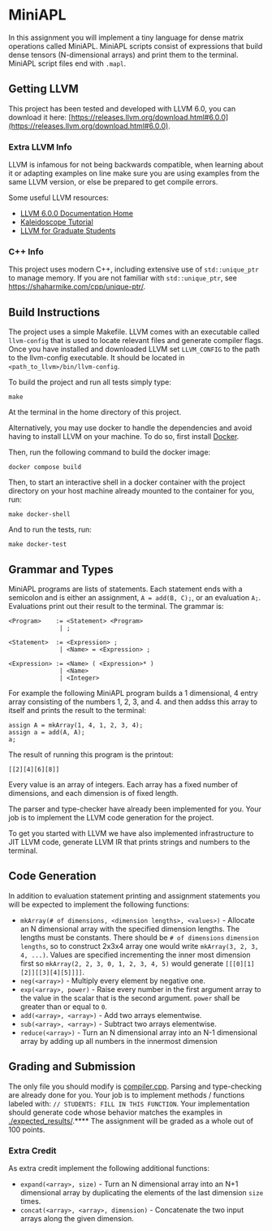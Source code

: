 # MiniAPL

In this assignment you will implement a tiny language
for dense matrix operations called MiniAPL. MiniAPL scripts consist of expressions that build dense tensors (N-dimensional arrays) and print them to the terminal. MiniAPL script files end with `.mapl`.

## Getting LLVM

This project has been tested and developed with LLVM 6.0, you can download it here: [https://releases.llvm.org/download.html#6.0.0](https://releases.llvm.org/download.html#6.0.0).

### Extra LLVM Info

LLVM is infamous for not being backwards compatible, when learning about it or adapting examples on line make sure you are using examples from the same LLVM version, or else be prepared to get compile errors.

Some useful LLVM resources:

* [LLVM 6.0.0 Documentation Home](https://releases.llvm.org/6.0.0/docs/index.html)
* [Kaleidoscope Tutorial](https://releases.llvm.org/6.0.0/docs/tutorial/index.html)
* [LLVM for Graduate Students](https://www.cs.cornell.edu/~asampson/blog/llvm.html)

### C++ Info

This project uses modern C++, including extensive use of `std::unique_ptr` to manage memory.  If you are not familiar with `std::unique_ptr`, see <https://shaharmike.com/cpp/unique-ptr/>.

## Build Instructions

The project uses a simple Makefile. LLVM comes with an executable called `llvm-config` that is used to locate relevant files and generate compiler flags. Once you have installed and downloaded LLVM set `LLVM_CONFIG` to the path to the llvm-config executable. It should be located in `<path_to_llvm>/bin/llvm-config`.

To build the project and run all tests simply type:

    make

At the terminal in the home directory of this project.

Alternatively, you may use docker to handle the dependencies and avoid having to install LLVM on your machine.  To do so, first install [Docker](https://www.docker.com/).

Then, run the following command to build the docker image:

    docker compose build

Then, to start an interactive shell in a docker container with the project directory on your host machine already mounted to the container for you, run:

    make docker-shell

And to run the tests, run:

    make docker-test


## Grammar and Types

MiniAPL programs are lists of statements. Each statement
ends with a semicolon and is either an assignment, `A = add(B, C);`, or an evaluation `A;`. Evaluations print out their result to the terminal. The grammar is:

    <Program>    := <Statement> <Program>
                  | ;

    <Statement>  := <Expression> ;
                  | <Name> = <Expression> ;

    <Expression> := <Name> ( <Expression>* )
                  | <Name>
                  | <Integer>

For example the following MiniAPL program builds a 1 dimensional, 4 entry array consisting of the numbers 1, 2, 3, and 4. and then addss this array to itself and prints the result to the terminal:

    assign A = mkArray(1, 4, 1, 2, 3, 4);
    assign a = add(A, A);
    a;

The result of running this program is the printout:

    [[2][4][6][8]]

Every value is an array of integers. Each array has a fixed number of dimensions, and each
dimension is of fixed length.

The parser and type-checker have already been implemented for you. Your job is to implement the LLVM code generation
for the project.

To get you started with LLVM we have also implemented infrastructure to JIT LLVM code, generate LLVM IR that prints strings and numbers to the terminal.

## Code Generation

In addition to evaluation statement printing and assignment statements you will be expected to implement the following functions:

  * `mkArray(# of dimensions, <dimension lengths>, <values>)` - Allocate an N dimensional array with the specified dimension lengths. The lengths must be constants.  There should be `# of dimensions` `dimension lengths`, so to construct 2x3x4 array one would write `mkArray(3, 2, 3, 4, ...)`.  Values are specified incrementing the inner most dimension first so `mkArray(2, 2, 3, 0, 1, 2, 3, 4, 5)` would generate `[[[0][1][2]][[3][4][5]]]]`.
  * `neg(<array>)` - Multiply every element by negative one.
  * `exp(<array>, power)` - Raise every number in the first argument array to the value in the scalar that is the second argument. `power` shall be greater than or equal to `0`.
  * `add(<array>, <array>)` - Add two arrays elementwise.
  * `sub(<array>, <array>)` - Subtract two arrays elementwise.
  * `reduce(<array>)` - Turn an N dimensional array into an N-1 dimensional array by adding up all numbers in the innermost dimension

## Grading and Submission

The only file you should modify is [compiler.cpp](compiler.cpp). Parsing and type-checking are already done for you. Your job is to implement methods / functions labeled with: `// STUDENTS: FILL IN THIS FUNCTION`. Your implementation should generate code whose behavior matches the examples in [./expected_results/](./expected_results/).****
The assignment will be graded as a whole out of 100 points.

### Extra Credit

As extra credit implement the following additional functions:

  * `expand(<array>, size)` - Turn an N dimensional array into an N+1 dimensional array by duplicating the elements of the last dimension `size` times.
  * `concat(<array>, <array>, dimension)` - Concatenate the two input arrays along the given dimension.
